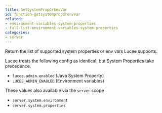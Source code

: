 ```yaml
---
title: GetSystemPropOrEnvVar
id: function-getsystemproporenvvar
related:
- environment-variables-system-properties
- full-list-environment-variables-system-properties
categories:
- server
---
```


Return the list of supported system properties or env vars Lucee supports.

Lucee treats the following config as identical, but System Properties take precedence.

- `lucee.admin.enabled` (Java System Property)
- `LUCEE_ADMIN_ENABLED` (Environment variables)

These values also available via the `server` scope

- `server.system.environment`
- `server.system.properties`

